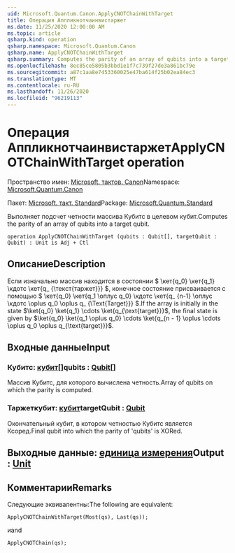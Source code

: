 ```yaml
---
uid: Microsoft.Quantum.Canon.ApplyCNOTChainWithTarget
title: Операция Аппликнотчаинвистаржет
ms.date: 11/25/2020 12:00:00 AM
ms.topic: article
qsharp.kind: operation
qsharp.namespace: Microsoft.Quantum.Canon
qsharp.name: ApplyCNOTChainWithTarget
qsharp.summary: Computes the parity of an array of qubits into a target qubit.
ms.openlocfilehash: 8ec85ce5805b3bbd1e1f7c739f27de3a861bc79e
ms.sourcegitcommit: a87c1aa8e7453360025e47ba614f25b02ea84ec3
ms.translationtype: MT
ms.contentlocale: ru-RU
ms.lasthandoff: 11/26/2020
ms.locfileid: "96219113"
---
```

# <a name="applycnotchainwithtarget-operation"></a><span data-ttu-id="31a6c-102">Операция Аппликнотчаинвистаржет</span><span class="sxs-lookup"><span data-stu-id="31a6c-102">ApplyCNOTChainWithTarget operation</span></span>

<span data-ttu-id="31a6c-103">Пространство имен: [Microsoft. тактов. Canon](xref:Microsoft.Quantum.Canon)</span><span class="sxs-lookup"><span data-stu-id="31a6c-103">Namespace: [Microsoft.Quantum.Canon](xref:Microsoft.Quantum.Canon)</span></span>

<span data-ttu-id="31a6c-104">Пакет: [Microsoft. такт. Standard](https://nuget.org/packages/Microsoft.Quantum.Standard)</span><span class="sxs-lookup"><span data-stu-id="31a6c-104">Package: [Microsoft.Quantum.Standard](https://nuget.org/packages/Microsoft.Quantum.Standard)</span></span>


<span data-ttu-id="31a6c-105">Выполняет подсчет четности массива Кубитс в целевом кубит.</span><span class="sxs-lookup"><span data-stu-id="31a6c-105">Computes the parity of an array of qubits into a target qubit.</span></span>

```qsharp
operation ApplyCNOTChainWithTarget (qubits : Qubit[], targetQubit : Qubit) : Unit is Adj + Ctl
```


## <a name="description"></a><span data-ttu-id="31a6c-106">Описание</span><span class="sxs-lookup"><span data-stu-id="31a6c-106">Description</span></span>

<span data-ttu-id="31a6c-107">Если изначально массив находится в состоянии $ \кет{q_0} \кет{q_1} \кдотс \кет{q_ {\текст{таржет}}} $, конечное состояние присваивается с помощью $ \кет{q_0} \кет{q_1 \оплус q_0} \кдотс \кет{q_ {n-1} \оплус \кдотс \oplus q_0 \oplus q_ {\Text{Target}}} $.</span><span class="sxs-lookup"><span data-stu-id="31a6c-107">If the array is initially in the state $\ket{q_0} \ket{q_1} \cdots \ket{q_{\text{target}}}$, the final state is given by $\ket{q_0} \ket{q_1 \oplus q_0} \cdots \ket{q_{n - 1} \oplus \cdots \oplus q_0 \oplus q_{\text{target}}}$.</span></span>

## <a name="input"></a><span data-ttu-id="31a6c-108">Входные данные</span><span class="sxs-lookup"><span data-stu-id="31a6c-108">Input</span></span>

### <a name="qubits--qubit"></a><span data-ttu-id="31a6c-109">Кубитс: [кубит](xref:microsoft.quantum.lang-ref.qubit)[]</span><span class="sxs-lookup"><span data-stu-id="31a6c-109">qubits : [Qubit](xref:microsoft.quantum.lang-ref.qubit)[]</span></span>

<span data-ttu-id="31a6c-110">Массив Кубитс, для которого вычислена четность.</span><span class="sxs-lookup"><span data-stu-id="31a6c-110">Array of qubits on which the parity is computed.</span></span>


### <a name="targetqubit--qubit"></a><span data-ttu-id="31a6c-111">Таржеткубит: [кубит](xref:microsoft.quantum.lang-ref.qubit)</span><span class="sxs-lookup"><span data-stu-id="31a6c-111">targetQubit : [Qubit](xref:microsoft.quantum.lang-ref.qubit)</span></span>

<span data-ttu-id="31a6c-112">Окончательный кубит, в котором четностью Кубитс является Ксоред.</span><span class="sxs-lookup"><span data-stu-id="31a6c-112">Final qubit into which the parity of 'qubits' is XORed.</span></span>



## <a name="output--unit"></a><span data-ttu-id="31a6c-113">Выходные данные: [единица измерения](xref:microsoft.quantum.lang-ref.unit)</span><span class="sxs-lookup"><span data-stu-id="31a6c-113">Output : [Unit](xref:microsoft.quantum.lang-ref.unit)</span></span>



## <a name="remarks"></a><span data-ttu-id="31a6c-114">Комментарии</span><span class="sxs-lookup"><span data-stu-id="31a6c-114">Remarks</span></span>

<span data-ttu-id="31a6c-115">Следующие эквивалентны:</span><span class="sxs-lookup"><span data-stu-id="31a6c-115">The following are equivalent:</span></span>

```qsharp
ApplyCNOTChainWithTarget(Most(qs), Last(qs));
```

<span data-ttu-id="31a6c-116">и</span><span class="sxs-lookup"><span data-stu-id="31a6c-116">and</span></span>

```qsharp
ApplyCNOTChain(qs);
```